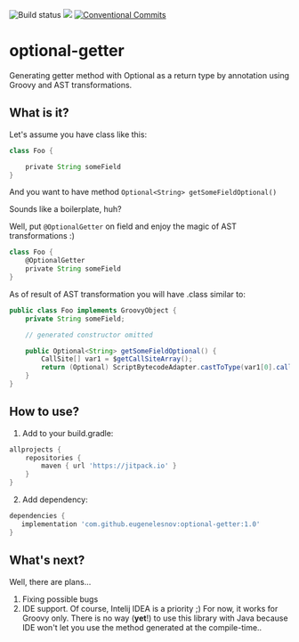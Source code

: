 ![Build status](https://github.com/EugeneLesnov/optional-getter/actions/workflows/actions.yml/badge.svg)
[![](https://jitpack.io/v/EugeneLesnov/optional-getter.svg)](https://jitpack.io/#EugeneLesnov/optional-getter)
[![Conventional Commits](https://img.shields.io/badge/Conventional%20Commits-1.0.0-green.svg)](https://conventionalcommits.org)

# optional-getter

Generating getter method with Optional as a return type by annotation using Groovy and AST transformations.

## What is it?

Let's assume you have class like this:

```groovy
class Foo {

    private String someField
}
```

And you want to have method `Optional<String> getSomeFieldOptional()`

Sounds like a boilerplate, huh?

Well, put `@OptionalGetter` on field and enjoy the magic of AST transformations :)

```groovy
class Foo {
    @OptionalGetter
    private String someField
}
```

As of result of AST transformation you will have .class similar to:

```java
public class Foo implements GroovyObject {
    private String someField;

    // generated constructor omitted 

    public Optional<String> getSomeFieldOptional() {
        CallSite[] var1 = $getCallSiteArray();
        return (Optional) ScriptBytecodeAdapter.castToType(var1[0].callStatic(Optional.class, this.someField), Optional.class);
    }
}
```

## How to use?

1. Add to your build.gradle:

```groovy
allprojects {
    repositories {
        maven { url 'https://jitpack.io' }
    }
}
```

2. Add dependency:

```groovy
dependencies {
   implementation 'com.github.eugenelesnov:optional-getter:1.0'
}
```

## What's next?

Well, there are plans...

1) Fixing possible bugs
2) IDE support. Of course, Intelij IDEA is a priority ;)
   For now, it works for Groovy only. There is no way (**yet**!) to use this library with Java because IDE won't let you
   use the method generated at the compile-time..